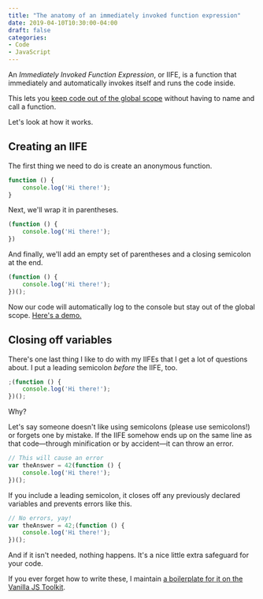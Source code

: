 ```yaml
---
title: "The anatomy of an immediately invoked function expression"
date: 2019-04-10T10:30:00-04:00
draft: false
categories:
- Code
- JavaScript
---
```


An *Immediately Invoked Function Expression*, or IIFE, is a function that immediately and automatically invokes itself and runs the code inside.

This lets you [keep code out of the global scope](/keeping-your-javascript-out-of-the-global-scope-and-why-you-want-to/) without having to name and call a function.

Let's look at how it works.

## Creating an IIFE

The first thing we need to do is create an anonymous function.

```js
function () {
	console.log('Hi there!');
}
```

Next, we'll wrap it in parentheses.

```js
(function () {
	console.log('Hi there!');
})
```

And finally, we'll add an empty set of parentheses and a closing semicolon at the end.

```js
(function () {
	console.log('Hi there!');
})();
```

Now our code will automatically log to the console but stay out of the global scope. [Here's a demo.](https://codepen.io/cferdinandi/pen/MRwRKg)

## Closing off variables

There's one last thing I like to do with my IIFEs that I get a lot of questions about. I put a leading semicolon *before* the IIFE, too.

```js
;(function () {
	console.log('Hi there!');
})();
```

Why?

Let's say someone doesn't like using semicolons (please use semicolons!) or forgets one by mistake. If the IIFE somehow ends up on the same line as that code&mdash;through minification or by accident&mdash;it can throw an error.

```js
// This will cause an error
var theAnswer = 42(function () {
	console.log('Hi there!');
})();
```

If you include a leading semicolon, it closes off any previously declared variables and prevents errors like this.

```js
// No errors, yay!
var theAnswer = 42;(function () {
	console.log('Hi there!');
})();
```


And if it isn't needed, nothing happens. It's a nice little extra safeguard for your code.

If you ever forget how to write these, I maintain [a boilerplate for it on the Vanilla JS Toolkit](https://vanillajstoolkit.com/boilerplates/iife/).